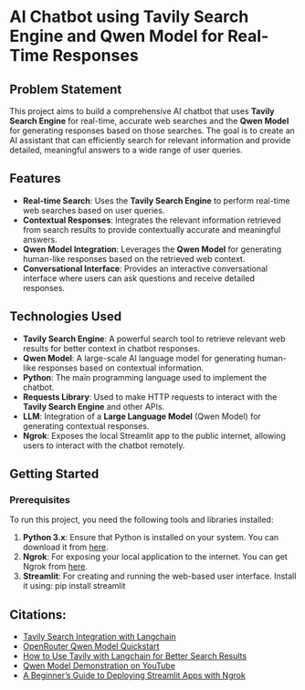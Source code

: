 # AI Chatbot using Tavily Search Engine and Qwen Model for Real-Time Responses

## Problem Statement

This project aims to build a comprehensive AI chatbot that uses **Tavily Search Engine** for real-time, accurate web searches and the **Qwen Model** for generating responses based on those searches. The goal is to create an AI assistant that can efficiently search for relevant information and provide detailed, meaningful answers to a wide range of user queries.

## Features

- **Real-time Search**: Uses the **Tavily Search Engine** to perform real-time web searches based on user queries.
- **Contextual Responses**: Integrates the relevant information retrieved from search results to provide contextually accurate and meaningful answers.
- **Qwen Model Integration**: Leverages the **Qwen Model** for generating human-like responses based on the retrieved web context.
- **Conversational Interface**: Provides an interactive conversational interface where users can ask questions and receive detailed responses.

## Technologies Used

- **Tavily Search Engine**: A powerful search tool to retrieve relevant web results for better context in chatbot responses.
- **Qwen Model**: A large-scale AI language model for generating human-like responses based on contextual information.
- **Python**: The main programming language used to implement the chatbot.
- **Requests Library**: Used to make HTTP requests to interact with the **Tavily Search Engine** and other APIs.
- **LLM**: Integration of a **Large Language Model** (Qwen Model) for generating contextual responses.
- **Ngrok**: Exposes the local Streamlit app to the public internet, allowing users to interact with the chatbot remotely.

## Getting Started

### Prerequisites

To run this project, you need the following tools and libraries installed:

1. **Python 3.x**: Ensure that Python is installed on your system. You can download it from [here](https://www.python.org/downloads/).
2. **Ngrok**: For exposing your local application to the internet. You can get Ngrok from [here](https://ngrok.com/download).
3. **Streamlit**: For creating and running the web-based user interface. Install it using: pip install streamlit


## Citations:
- [Tavily Search Integration with Langchain](https://python.langchain.com/docs/integrations/tools/tavily_search/)
- [OpenRouter Qwen Model Quickstart](https://openrouter.ai/docs/quickstart)
- [How to Use Tavily with Langchain for Better Search Results](https://medium.com/towards-agi/how-to-use-tavily-with-langchain-for-better-search-results-a8485b16df6a)
- [Qwen Model Demonstration on YouTube](https://youtu.be/nw_N_VjjrDU?si=1u7vMtFsSlZzJU3j)
- [A Beginner’s Guide to Deploying Streamlit Apps with Ngrok](https://maazirfan.medium.com/a-beginners-guide-to-deploying-streamlit-apps-with-ngrok-0b3f1c50d6af)

